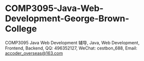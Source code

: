 # COMP3095-Java-Web-Development-George-Brown-College
COMP3095 Java Web Development 辅导, Java, Web Development, Frontend, Backend, QQ: 496352127, WeChat: cestbon_688, Email: accoder_overseas@163.com
